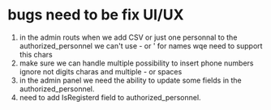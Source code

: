 
# bugs need to be fix UI/UX

1. in the admin routs when we add CSV or just one personnal to the authorized_personnel we can't use - or ' for names
wqe need to support this chars
2. make sure we can handle multiple possibility to insert phone numbers
ignore not digits charas and multiple -  or spaces
3. in the admin panel we need the ability to update some fields in the authorized_personnel.
4. need to add IsRegisterd field to authorized_personnel.
